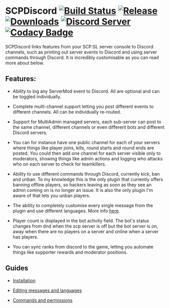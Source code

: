# SCPDiscord [![Build Status](https://jenkins.karlofduty.com/job/CI/job/SCPDiscord/job/master/badge/icon)](https://jenkins.karlofduty.com/blue/organizations/jenkins/CI%2FSCPDiscord/activity) [![Release](https://img.shields.io/github/release/KarlofDuty/SCPDiscord.svg)](https://github.com/ServerMod/SCPDiscord/releases) [![Downloads](https://img.shields.io/github/downloads/ServerMod/SCPDiscord/total.svg)](https://github.com/ServerMod/SCPDiscord/releases) [![Discord Server](https://img.shields.io/discord/430468637183442945.svg?label=discord)](https://discord.gg/C5qMvkj) [![Codacy Badge](https://app.codacy.com/project/badge/Grade/8144e5bff03c4912b08fd189b4b7f668)](https://www.codacy.com/manual/xkaess22/SCPDiscord?utm_source=github.com&amp;utm_medium=referral&amp;utm_content=ServerMod/SCPDiscord&amp;utm_campaign=Badge_Grade)

SCPDiscord links features from your SCP:SL server console to Discord channels, such as printing out server events to Discord and using server commands through Discord. It is incredibly customisable as you can read more about below.

## Features:

* Ability to log any ServerMod event to Discord. All are optional and can be toggled individually.

* Complete multi-channel support letting you post different events to different channels. All can be individually re-routed.

* Support for MultiAdmin managed servers, each sub-server can post to the same channel, different channels or even different bots and different Discord servers.

* You can for instance have one public channel for each of your servers where things like player joins, kills, round starts and round ends are posted. 
You could then add one channel for each server visible only to moderators, showing things like admin actions and logging who attacks who on each server to check for teamkillers.

* Ability to use different commands through Discord, currently kick, ban and unban. To my knowledge this is the only plugin that currently offers banning offline players, so hackers leaving as soon as they see an admin coming on is no longer an issue. 
It is also the only plugin I'm aware of that lets you unban players.

* The ability to completely customise every single message from the plugin and use different languages. More info [here](docs/Languages.md).

* Player count is displayed in the bot activity field. The bot's status changes from dnd when the scp server is off but the bot server is on, away when there are no players on a server and online when a server has players.

* You can sync ranks from discord to the game, letting you automate things like supporter rewards and moderator positions.

## Guides

- [Installation](docs/Installation.md)

- [Editing messages and languages](docs/Languages.md)

- [Commands and permissions](docs/CommandsAndPermissions.md)
